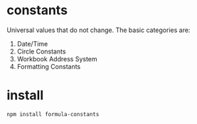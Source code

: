 # constants

Universal values that do not change. The basic categories are:

1. Date/Time
2. Circle Constants
3. Workbook Address System
4. Formatting Constants

# install

    npm install formula-constants
